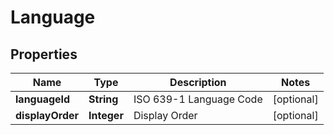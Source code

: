 
# Language

## Properties
Name | Type | Description | Notes
------------ | ------------- | ------------- | -------------
**languageId** | **String** | ISO 639-1 Language Code |  [optional]
**displayOrder** | **Integer** | Display Order |  [optional]



